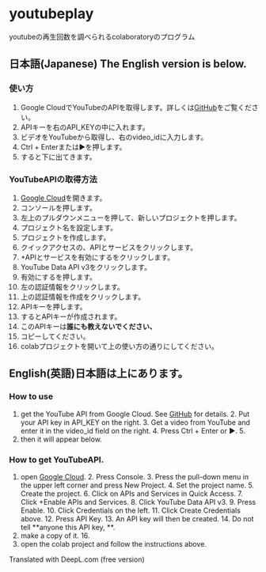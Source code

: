 # youtubeplay
youtubeの再生回数を調べられるcolaboratoryのプログラム
## 日本語(Japanese) The English version is below.
### **使い方**
1.   Google CloudでYouTubeのAPIを取得します。詳しくは[GitHub](https://penguin-123456.github.io/youtubeplay)をご覧ください。
2.   APIキーを右のAPI_KEYの中に入れます。
3.   ビデオをYouTubeから取得し、右のvideo_idに入力します。
4.   Ctrl + Enterまたは▶を押します。
5.   すると下に出てきます。

### **YouTubeAPIの取得方法**
1.  [Google Cloud](https://cloud.google.com)を開きます。
2.  コンソールを押します。
3.  左上のプルダウンメニューを押して、新しいプロジェクトを押します。
4.  プロジェクト名を設定します。
5.  プロジェクトを作成します。
6.  クイックアクセスの、APIとサービスをクリックします。
7.  +APIとサービスを有効にするをクリックします。
8.  YouTube Data API v3をクリックします。
9.  有効にするを押します。
10.  左の認証情報をクリックします。
11.  上の認証情報を作成をクリックします。
12.  APIキーを押します。
13.  するとAPIキーが作成されます。
14.  このAPIキーは**誰にも教えないでください、**
15.  コピーしてください。
16. colabプロジェクトを開いて上の使い方の通りにしてください。
## English(英語)日本語は上にあります。
### **How to use**
1. get the YouTube API from Google Cloud. See [GitHub](https://penguin-123456.github.io/youtubeplay) for details. 2.
Put your API key in API_KEY on the right. 3.
Get a video from YouTube and enter it in the video_id field on the right. 4.
Press Ctrl + Enter or ▶. 5.
5. then it will appear below.

### **How to get YouTubeAPI**.
1. open [Google Cloud](https://cloud.google.com). 2.
Press Console. 3.
Press the pull-down menu in the upper left corner and press New Project. 4.
Set the project name. 5.
Create the project. 6.
Click on APIs and Services in Quick Access. 7.
Click +Enable APIs and Services. 8.
Click YouTube Data API v3. 9.
Press Enable. 10.
Click Credentials on the left. 11.
Click Create Credentials above. 12.
Press API Key. 13.
An API key will then be created. 14.
Do not tell **anyone this API key, **.
15. make a copy of it. 16.
16. open the colab project and follow the instructions above.


Translated with DeepL.com (free version)
